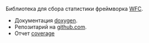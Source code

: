 
Библиотека для сбора статистики фреймворка [WFC](https://github.com/mambaru/wfcroot). 

* Документация [doxygen](https://mambaru.github.io/wrtstat/index.html).
* Репозитарий на [github.com](https://github.com/mambaru/wrtstat).
* Отчет [coverage](https://mambaru.github.io/wrtstat/cov-report/index.html)
